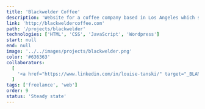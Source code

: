 ```yaml
---
title: 'Blackwelder Coffee'
description: 'Website for a coffee company based in Los Angeles which sells its blends internationally.'
link: 'http://blackweldercoffee.com'
path: '/projects/blackwelder'
technologies: ['HTML', 'CSS', 'JavaScript', 'Wordpress']
start: null
end: null
image: '../../images/projects/blackwelder.png'
color: '#636363'
collaborators:
  [
    '<a href="https://www.linkedin.com/in/louise-tanski/" target="_BLANK">Louise Tanski</a>',
  ]
tags: ['freelance', 'web']
order: 9
status: 'Steady state'
---
```

